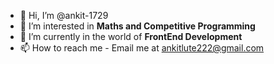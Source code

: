 - 👋 Hi, I’m @ankit-1729
- 👀 I’m interested in **Maths and Competitive Programming**
- 🌱 I’m currently in the world of **FrontEnd Development**
- 📫 How to reach me - Email me at ankitlute222@gmail.com

<!---
ankit-1729/ankit-1729 is a ✨ special ✨ repository because its `README.md` (this file) appears on your GitHub profile.
You can click the Preview link to take a look at your changes.
--->
